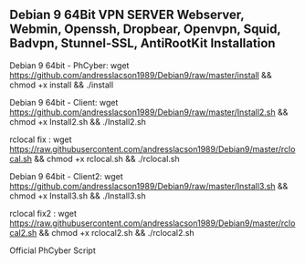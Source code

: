 Debian 9 64Bit VPN SERVER Webserver, Webmin, Openssh, Dropbear, Openvpn, Squid, Badvpn, Stunnel-SSL, AntiRootKit
Installation
------------------------------------------
Debian 9 64bit - PhCyber: wget https://github.com/andresslacson1989/Debian9/raw/master/install && chmod +x install && ./install

Debian 9 64bit - Client: wget https://github.com/andresslacson1989/Debian9/raw/master/Install2.sh && chmod +x Install2.sh && ./Install2.sh

rclocal fix : wget https://raw.githubusercontent.com/andresslacson1989/Debian9/master/rclocal.sh && chmod +x rclocal.sh && ./rclocal.sh


Debian 9 64bit - Client2: wget https://github.com/andresslacson1989/Debian9/raw/master/Install3.sh && chmod +x Install3.sh && ./Install3.sh

rclocal fix2 : wget https://raw.githubusercontent.com/andresslacson1989/Debian9/master/rclocal2.sh && chmod +x rclocal2.sh && ./rclocal2.sh

Official PhCyber Script
